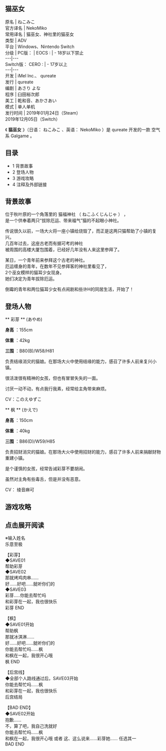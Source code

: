 猫巫女  
---  
原名  |  ねこみこ   
官方译名  |  NekoMiko   
常用译名  |  猫巫女、神社里的猫巫女   
类型  |  ADV   
平台  |  Windows、Nintendo Switch   
分级  |  PC版：  |  EOCS  :  |  \- 18岁以下禁止   
---|---  
Switch版：  CERO  :  |  \- 17岁以上   
---|---  
开发  |  iMel Inc.、  qureate   
发行  |  qureate   
编剧  |  あさり よな   
程序  |  臼田裕次郎   
美工  |  乾和音、あかさあい   
模式  |  单人单机   
发行时间  |  2019年01月24日（Steam）   
2019年12月05日（Switch）  
  
《 **猫巫女** 》（日语：  ねこみこ  、英语：  NekoMiko  ）是  qureate  开发的一款  空气系  Galgame  。

##  目录

  * 1  背景故事 
  * 2  登场人物 
  * 3  游戏攻略 
  * 4  注释及外部链接 

##  背景故事

位于秋叶原的一个角落里的  猫福神社  （  ねこふくじんじゃ  ）  ，  
是一个供奉着两只“拔除厄运、带来福气”猫的不起眼小神社。  
  
传说很久以前，一场大火将一座小镇给烧毁了，而正是这两只猫帮助了小镇的复兴。  
几百年过去，这座古老而有据可考的神社  
被周围的高楼大厦包围着，已经好几年没有人来这里参拜了。  
  
某日，一个青年前来参拜这个古老的神社。  
厄运缠身的青年，在数年不见参拜客的神社里看见了，  
2个巫女模样的猫耳少女现身。  
她们决定为青年拔除厄运。  
  
倒霉的青年和两位猫耳少女有点闹剧和些许H的同居生活，开始了！

##  登场人物

** 彩芽  ** (あやめ)

**身高** ：155cm

**体重** ：42kg

**三围** ：B80(B)/W58/H81

负责结缘消灾的猫娘。在那场大火中使用结缘的能力，感召了许多人前来复兴小镇。

很活泼很有精神的女孩，但也有冒冒失失的一面。

讨厌一动不动，有点我行我素，经常给主角带来麻烦。

CV：このえゆずこ

** 枫  ** (かえで)

**身高** ：150cm

**体重** ：40kg

**三围** ：B86(D)/W59/H85

负责招财消灾的猫娘。在那场大火中使用招财的能力，感召了许多人前来捐献财物重建小镇。

是个谨慎的女孩，经常告诫彩芽不要胡闹。

虽然对主角有些毒舌，但是并没有恶意。

CV：  绫音麻可

##  游戏攻略

点击展开阅读  
---  
※输入姓名  
乐意至极  
  
【彩芽】  
◆SAVE01  
帮助彩芽  
◆SAVE02  
那就烤鸡肉串……  
好......好吧......就听你们的  
◆SAVE03  
彩芽.....你能去帮忙吗  
和彩芽在一起，我也很快乐  
彩芽 END  
  
【枫】  
◆SAVE01开始  
帮助枫  
那就冰淇淋……  
好......好吧......就听你们的  
你能去帮忙吗……枫  
和枫在一起，我很开心哦  
枫 END  
  
【后宫线】  
◆全部个人路线通过后，SAVE03开始  
你能去帮忙吗……枫  
和彩芽在一起，我也很快乐  
后宫结局  
  
【BAD END】  
◆SAVE02开始  
抱歉……  
不，算了吧，我自己洗就好  
你能去帮忙吗……枫  
和枫在一起，我很开心哦 或者 这、这么说来……彩芽她...... 任选其一  
BAD END  
  
